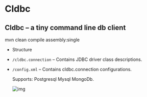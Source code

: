 # Cldbc
## Cldbc – a tiny command line db client
mvn clean compile assembly:single 
 * Structure 
 * `/cldbc.connection` – Contains JDBC driver class descriptions.

 * `/config.xml` – Contains cldbc.connection configurations.
 
    Supports: Postgresql Mysql MongoDb. 
    
   
    ![img](https://github.com/vzvz4/Test/blob/master/sc1.jpg)


